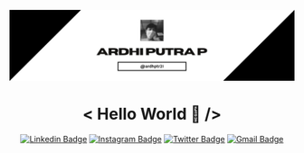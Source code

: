 ![Header image](https://raw.githubusercontent.com/ardhptr21/ardhptr21/main/assets/banner.jpg)

<div align="center">

# < Hello World 👋 />

[![Linkedin Badge](https://img.shields.io/badge/-ardhptr21-0961b8?style=flat-square&logo=Linkedin&logoColor=white&link=https://www.linkedin.com/in/ardhptr21/)](https://www.linkedin.com/in/ardhptr21/)
[![Instagram Badge](https://img.shields.io/badge/-ardhptr21-da0050?style=flat-square&logo=Instagram&logoColor=white&link=https://www.instagram.com/ardhptr21/)](https://www.instagram.com/ardhptr21/)
[![Twitter Badge](https://img.shields.io/badge/-ardhptr21-1c99e7?style=flat-square&logo=Twitter&logoColor=white&link=https://www.instagram.com/ardhptr21/)](https://www.instagram.com/ardhptr21/)
[![Gmail Badge](https://img.shields.io/badge/-ardhiputrapradana21@gmail.com-cd483c?style=flat-square&logo=Gmail&logoColor=white&link=mailto:ardhiputrapradana21@gmail.com)](mailto:ardhiputrapradana21@gmail.com)

</div>
